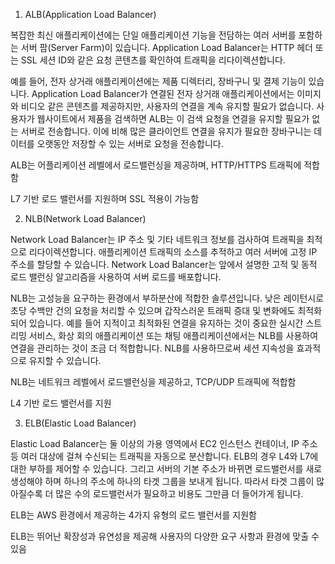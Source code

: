 1. ALB(Application Load Balancer)

복잡한 최신 애플리케이션에는 단일 애플리케이션 기능을 전담하는 여러 서버를 포함하는 서버 팜(Server Farm)이 있습니다. Application Load Balancer는 HTTP 헤더 또는 SSL 세션 ID와 같은 요청 콘텐츠를 확인하여 트래픽을 리다이렉션합니다.


예를 들어, 전자 상거래 애플리케이션에는 제품 디렉터리, 장바구니 및 결제 기능이 있습니다. Application Load Balancer가 연결된 전자 상거래 애플리케이션에서는 이미지와 비디오 같은 콘텐츠를 제공하지만, 사용자의 연결을 계속 유지할 필요가 없습니다. 사용자가 웹사이트에서 제품을 검색하면 ALB는 이 검색 요청을 연결을 유지할 필요가 없는 서버로 전송합니다. 이에 비해 많은 클라이언트 연결을 유지가 필요한 장바구니는 데이터를 오랫동안 저장할 수 있는 서버로 요청을 전송합니다.

ALB는 어플리케이션 레벨에서 로드밸런싱을 제공하며, HTTP/HTTPS 트래픽에 적합함

L7 기반 로드 밸런서를 지원하며 SSL 적용이 가능함  


2. NLB(Network Load Balancer)

Network Load Balancer는 IP 주소 및 기타 네트워크 정보를 검사하여 트래픽을 최적으로 리다이렉션합니다. 애플리케이션 트래픽의 소스를 추적하고 여러 서버에 고정 IP 주소를 할당할 수 있습니다. Network Load Balancer는 앞에서 설명한 고적 및 동적 로드 밸런싱 알고리즘을 사용하여 서버 로드를 배포합니다.


NLB는 고성능을 요구하는 환경에서 부하분산에 적합한 솔루션입니다. 낮은 레이턴시로 초당 수백만 건의 요청을 처리할 수 있으며 갑작스러운 트래픽 증대 및 변화에도 최적화되어 있습니다. 예를 들어 지적이고 최적화된 연결을 유지하는 것이 중요한 실시간 스트리밍 서비스, 화상 회의 애플리케이션 또는 채팅 애플리케이션에서는 NLB를 사용하여 연결을 관리하는 것이 조금 더 적합합니다. NLB를 사용하므로써 세션 지속성을 효과적으로 유지할 수 있습니다. 

NLB는 네트워크 레벨에서 로드밸런싱을 제공하고, TCP/UDP 트래픽에 적합함

L4 기반 로드 밸런서를 지원


3. ELB(Elastic Load Balancer)

Elastic Load Balancer는 둘 이상의 가용 영역에서 EC2 인스턴스 컨테이너, IP 주소 등 여러 대상에 걸쳐 수신되는 트래픽을 자동으로 분산합니다. ELB의 경우 L4와 L7에 대한 부하를 제어할 수 있습니다. 그리고 서버의 기본 주소가 바뀌면 로드밸런서를 새로 생성해야 하며 하나의 주소에 하나의 타겟 그룹을 보내게 됩니다. 따라서 타겟 그룹이 많아질수록 더 많은 수의 로드밸런서가 필요하고 비용도 그만큼 더 들어가게 됩니다.  

ELB는 AWS 환경에서 제공하는 4가지 유형의 로드 밸런서를 지원함

ELB는 뛰어난 확장성과 유연성을 제공해 사용자의 다양한 요구 사항과 환경에 맞출 수 있음
